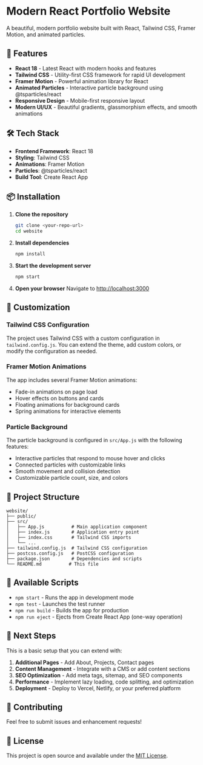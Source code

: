 # Modern React Portfolio Website

A beautiful, modern portfolio website built with React, Tailwind CSS, Framer Motion, and animated particles.

## 🚀 Features

- **React 18** - Latest React with modern hooks and features
- **Tailwind CSS** - Utility-first CSS framework for rapid UI development
- **Framer Motion** - Powerful animation library for React
- **Animated Particles** - Interactive particle background using @tsparticles/react
- **Responsive Design** - Mobile-first responsive layout
- **Modern UI/UX** - Beautiful gradients, glassmorphism effects, and smooth animations

## 🛠️ Tech Stack

- **Frontend Framework**: React 18
- **Styling**: Tailwind CSS
- **Animations**: Framer Motion
- **Particles**: @tsparticles/react
- **Build Tool**: Create React App

## 📦 Installation

1. **Clone the repository**
   ```bash
   git clone <your-repo-url>
   cd website
   ```

2. **Install dependencies**
   ```bash
   npm install
   ```

3. **Start the development server**
   ```bash
   npm start
   ```

4. **Open your browser**
   Navigate to [http://localhost:3000](http://localhost:3000)

## 🎨 Customization

### Tailwind CSS Configuration
The project uses Tailwind CSS with a custom configuration in `tailwind.config.js`. You can extend the theme, add custom colors, or modify the configuration as needed.

### Framer Motion Animations
The app includes several Framer Motion animations:
- Fade-in animations on page load
- Hover effects on buttons and cards
- Floating animations for background cards
- Spring animations for interactive elements

### Particle Background
The particle background is configured in `src/App.js` with the following features:
- Interactive particles that respond to mouse hover and clicks
- Connected particles with customizable links
- Smooth movement and collision detection
- Customizable particle count, size, and colors

## 📁 Project Structure

```
website/
├── public/
├── src/
│   ├── App.js          # Main application component
│   ├── index.js        # Application entry point
│   ├── index.css       # Tailwind CSS imports
│   └── ...
├── tailwind.config.js  # Tailwind CSS configuration
├── postcss.config.js   # PostCSS configuration
├── package.json        # Dependencies and scripts
└── README.md          # This file
```

## 🚀 Available Scripts

- `npm start` - Runs the app in development mode
- `npm test` - Launches the test runner
- `npm run build` - Builds the app for production
- `npm run eject` - Ejects from Create React App (one-way operation)

## 🎯 Next Steps

This is a basic setup that you can extend with:

1. **Additional Pages** - Add About, Projects, Contact pages
2. **Content Management** - Integrate with a CMS or add content sections
3. **SEO Optimization** - Add meta tags, sitemap, and SEO components
4. **Performance** - Implement lazy loading, code splitting, and optimization
5. **Deployment** - Deploy to Vercel, Netlify, or your preferred platform

## 🤝 Contributing

Feel free to submit issues and enhancement requests!

## 📄 License

This project is open source and available under the [MIT License](LICENSE).
